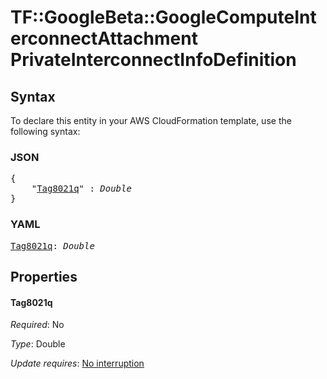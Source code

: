 # TF::GoogleBeta::GoogleComputeInterconnectAttachment PrivateInterconnectInfoDefinition

## Syntax

To declare this entity in your AWS CloudFormation template, use the following syntax:

### JSON

<pre>
{
    "<a href="#tag8021q" title="Tag8021q">Tag8021q</a>" : <i>Double</i>
}
</pre>

### YAML

<pre>
<a href="#tag8021q" title="Tag8021q">Tag8021q</a>: <i>Double</i>
</pre>

## Properties

#### Tag8021q

_Required_: No

_Type_: Double

_Update requires_: [No interruption](https://docs.aws.amazon.com/AWSCloudFormation/latest/UserGuide/using-cfn-updating-stacks-update-behaviors.html#update-no-interrupt)

